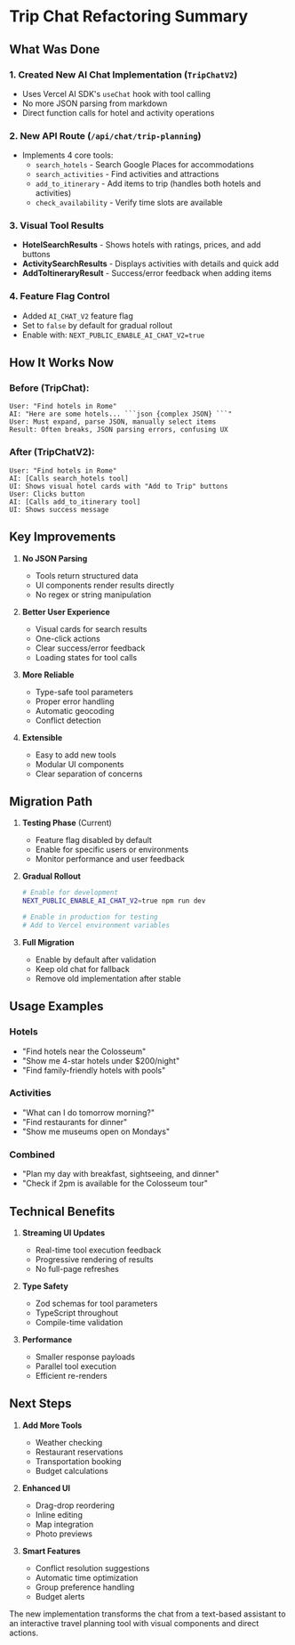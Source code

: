 # Trip Chat Refactoring Summary

## What Was Done

### 1. **Created New AI Chat Implementation** (`TripChatV2`)
- Uses Vercel AI SDK's `useChat` hook with tool calling
- No more JSON parsing from markdown
- Direct function calls for hotel and activity operations

### 2. **New API Route** (`/api/chat/trip-planning`)
- Implements 4 core tools:
  - `search_hotels` - Search Google Places for accommodations
  - `search_activities` - Find activities and attractions
  - `add_to_itinerary` - Add items to trip (handles both hotels and activities)
  - `check_availability` - Verify time slots are available

### 3. **Visual Tool Results**
- **HotelSearchResults** - Shows hotels with ratings, prices, and add buttons
- **ActivitySearchResults** - Displays activities with details and quick add
- **AddToItineraryResult** - Success/error feedback when adding items

### 4. **Feature Flag Control**
- Added `AI_CHAT_V2` feature flag
- Set to `false` by default for gradual rollout
- Enable with: `NEXT_PUBLIC_ENABLE_AI_CHAT_V2=true`

## How It Works Now

### Before (TripChat):
```
User: "Find hotels in Rome"
AI: "Here are some hotels... ```json {complex JSON} ```"
User: Must expand, parse JSON, manually select items
Result: Often breaks, JSON parsing errors, confusing UX
```

### After (TripChatV2):
```
User: "Find hotels in Rome"
AI: [Calls search_hotels tool]
UI: Shows visual hotel cards with "Add to Trip" buttons
User: Clicks button
AI: [Calls add_to_itinerary tool]
UI: Shows success message
```

## Key Improvements

1. **No JSON Parsing**
   - Tools return structured data
   - UI components render results directly
   - No regex or string manipulation

2. **Better User Experience**
   - Visual cards for search results
   - One-click actions
   - Clear success/error feedback
   - Loading states for tool calls

3. **More Reliable**
   - Type-safe tool parameters
   - Proper error handling
   - Automatic geocoding
   - Conflict detection

4. **Extensible**
   - Easy to add new tools
   - Modular UI components
   - Clear separation of concerns

## Migration Path

1. **Testing Phase** (Current)
   - Feature flag disabled by default
   - Enable for specific users or environments
   - Monitor performance and user feedback

2. **Gradual Rollout**
   ```bash
   # Enable for development
   NEXT_PUBLIC_ENABLE_AI_CHAT_V2=true npm run dev
   
   # Enable in production for testing
   # Add to Vercel environment variables
   ```

3. **Full Migration**
   - Enable by default after validation
   - Keep old chat for fallback
   - Remove old implementation after stable

## Usage Examples

### Hotels
- "Find hotels near the Colosseum"
- "Show me 4-star hotels under $200/night"
- "Find family-friendly hotels with pools"

### Activities
- "What can I do tomorrow morning?"
- "Find restaurants for dinner"
- "Show me museums open on Mondays"

### Combined
- "Plan my day with breakfast, sightseeing, and dinner"
- "Check if 2pm is available for the Colosseum tour"

## Technical Benefits

1. **Streaming UI Updates**
   - Real-time tool execution feedback
   - Progressive rendering of results
   - No full-page refreshes

2. **Type Safety**
   - Zod schemas for tool parameters
   - TypeScript throughout
   - Compile-time validation

3. **Performance**
   - Smaller response payloads
   - Parallel tool execution
   - Efficient re-renders

## Next Steps

1. **Add More Tools**
   - Weather checking
   - Restaurant reservations
   - Transportation booking
   - Budget calculations

2. **Enhanced UI**
   - Drag-drop reordering
   - Inline editing
   - Map integration
   - Photo previews

3. **Smart Features**
   - Conflict resolution suggestions
   - Automatic time optimization
   - Group preference handling
   - Budget alerts

The new implementation transforms the chat from a text-based assistant to an interactive travel planning tool with visual components and direct actions.